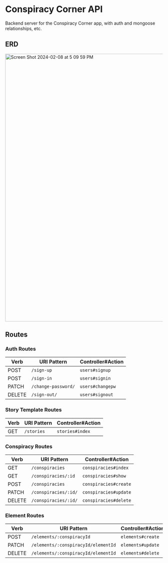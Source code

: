 # Conspiracy Corner API
Backend server for the Conspiracy Corner app, with auth and mongoose relationships, etc.

## ERD
<img width="853" alt="Screen Shot 2024-02-08 at 5 09 59 PM" src="https://github.com/ariellepollock/project4-conspiracy/assets/149843908/3f3763e7-f75c-4169-b438-49953f884d46">


## Routes

### Auth Routes

| Verb   | URI Pattern            | Controller#Action |
|--------|------------------------|-------------------|
| POST   | `/sign-up`             | `users#signup`    |
| POST   | `/sign-in`             | `users#signin`    |
| PATCH  | `/change-password/` | `users#changepw`  |
| DELETE | `/sign-out/`        | `users#signout`   |


### Story Template Routes

| Verb   | URI Pattern            | Controller#Action |
|--------|------------------------|-------------------|
| GET   | `/stories`             | `stories#index`    |


### Conspiracy Routes

| Verb   | URI Pattern            | Controller#Action |
|--------|------------------------|-------------------|
| GET   | `/conspiracies`             | `conspiracies#index`    |
| GET   | `/conspiracies/:id`             | `conspiracies#show`    |
| POST   | `/conspiracies`             | `conspiracies#create`    |
| PATCH  | `/conspiracies/:id/` | `conspiracies#update`  |
| DELETE | `/conspiracies/:id/`        | `conspiracies#delete`   |


### Element Routes

| Verb   | URI Pattern            | Controller#Action |
|--------|------------------------|-------------------|
| POST   | `/elements/:conspiracyId`             | `elements#create`    |
| PATCH  | `/elements/:conspiracyId/elementId` | `elements#update`  |
| DELETE | `/elements/:conspiracyId/elementId`        | `elements#delete`   |
